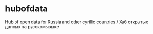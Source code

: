hubofdata
=========

Hub of open data for Russia and other cyrillic countries / Хаб открытых данных на русском языке
